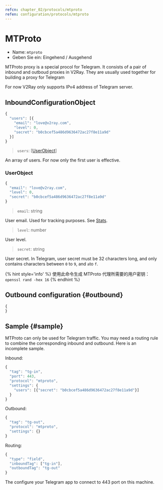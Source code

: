 ```yaml
---
refcn: chapter_02/protocols/mtproto
refen: configuration/protocols/mtproto
---
```

# MTProto

* Name: `mtproto`
* Geben Sie ein: Eingehend / Ausgehend

MTProto proxy is a special procol for Telegram. It consists of a pair of inbound and outboud proxies in V2Ray. They are usually used together for building a proxy for Telegram

For now V2Ray only supports IPv4 address of Telegram server.

## InboundConfigurationObject

```javascript
{
  "users": [{
    "email": "love@v2ray.com",
    "level": 0,
    "secret": "b0cbcef5a486d9636472ac27f8e11a9d"
  }]
}
```

> `users`: \[[UserObject](#userobject)\]

An array of users. For now only the first user is effective.

### UserObject

```javascript
{
  "email": "love@v2ray.com",
  "level": 0,
  "secret": "b0cbcef5a486d9636472ac27f8e11a9d"
}
```

> `email`: string

User email. Used for tracking purposes. See [Stats](../stats.md).

> `level`: number

User level.

> `secret`: string

User secret. In Telegram, user secret must be 32 characters long, and only contains characters between `0` to `9`, and `a`to `f`.

{% hint style='info' %} 使用此命令生成 MTProto 代理所需要的用户密钥：`openssl rand -hex 16` {% endhint %}

## Outbound configuration {#outbound}

```javascript
{
}
```

## Sample {#sample}

MTProto can only be used for Telegram traffic. You may need a routing rule to combine the corresponding inbound and outbound. Here is an incomplete sample.

Inbound:

```javascript
{
  "tag": "tg-in",
  "port": 443,
  "protocol": "mtproto",
  "settings": {
    "users": [{"secret": "b0cbcef5a486d9636472ac27f8e11a9d"}]
  }
}
```

Outbound:

```javascript
{
  "tag": "tg-out",
  "protocol": "mtproto",
  "settings": {}
}
```

Routing:

```javascript
{
  "type": "field",
  "inboundTag": ["tg-in"],
  "outboundTag": "tg-out"
}
```

The configure your Telegram app to connect to 443 port on this machine.